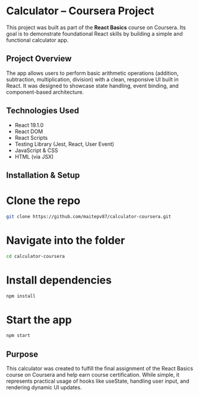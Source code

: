 # Calculator – Coursera Project

This project was built as part of the **React Basics** course on Coursera. Its goal is to demonstrate foundational React skills by building a simple and functional calculator app.

## Project Overview

The app allows users to perform basic arithmetic operations (addition, subtraction, multiplication, division) with a clean, responsive UI built in React. It was designed to showcase state handling, event binding, and component-based architecture.

## Technologies Used

- React 19.1.0
- React DOM
- React Scripts
- Testing Library (Jest, React, User Event)
- JavaScript & CSS
- HTML (via JSX)

## Installation & Setup

# Clone the repo

```bash
git clone https://github.com/maitepv87/calculator-coursera.git
```

# Navigate into the folder

```bash
cd calculator-coursera
```

# Install dependencies

```bash
npm install
```

# Start the app

```bash
npm start
```

## Purpose

This calculator was created to fulfill the final assignment of the React Basics course on Coursera and help earn course certification. While simple, it represents practical usage of hooks like useState, handling user input, and rendering dynamic UI updates.
